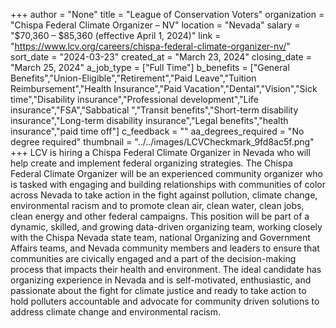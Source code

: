 +++
author = "None"
title = "League of Conservation Voters"
organization = "Chispa Federal Climate Organizer – NV"
location = "Nevada"
salary = "$70,360 – $85,360 (effective April 1, 2024)"
link = "https://www.lcv.org/careers/chispa-federal-climate-organizer-nv/"
sort_date = "2024-03-23"
created_at = "March 23, 2024"
closing_date = "March 25, 2024"
a_job_type = ["Full Time"]
b_benefits = ["General Benefits","Union-Eligible","Retirement","Paid Leave","Tuition Reimbursement","Health Insurance","Paid Vacation","Dental","Vision","Sick time","Disability insurance","Professional development","Life insurance","FSA","Sabbatical ","Transit benefits","Short-term disability insurance","Long-term disability insurance","Legal benefits","health insurance","paid time off"]
c_feedback = ""
aa_degrees_required = "No degree required"
thumbnail = "../../images/LCVCheckmark_9fd8ac5f.png"
+++
LCV is hiring a Chispa Federal Climate Organizer in Nevada who will help create and implement federal organizing strategies. The Chispa Federal Climate Organizer will be an experienced community organizer who is tasked with engaging and building relationships with communities of color across Nevada to take action in the fight against pollution, climate change, environmental racism and to promote clean air, clean water, clean jobs, clean energy and other federal campaigns. This position will be part of a dynamic, skilled, and growing data-driven organizing team, working closely with the Chispa Nevada state team, national Organizing and Government Affairs teams, and Nevada community members and leaders to ensure that communities are civically engaged and a part of the decision-making process that impacts their health and environment. The ideal candidate has organizing experience in Nevada and is self-motivated, enthusiastic, and passionate about the fight for climate justice and ready to take action to hold polluters accountable and advocate for community driven solutions to address climate change and environmental racism. 

